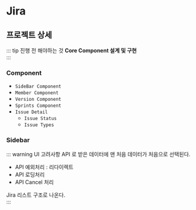 # Jira


## 프로젝트 상세

::: tip 진행 전 해야하는 것
**Core Component 설계 및 구현**    
:::


### Component 
- `SideBar Component`
- `Member Component`
- `Version Component`
- `Sprints Component`
- `Issue Detail`
  - `Issue Status`
  - `Issue Types`

### Sidebar
::: warning UI 고려사항 
API 로 받은 데이터에 맨 처음 데이터가 처음으로 선택된다.          
- API 예외처리 : 리다이렉트
- API 로딩처리
- API Cancel 처리 

Jira 리스트 구조로 나온다.    
:::
